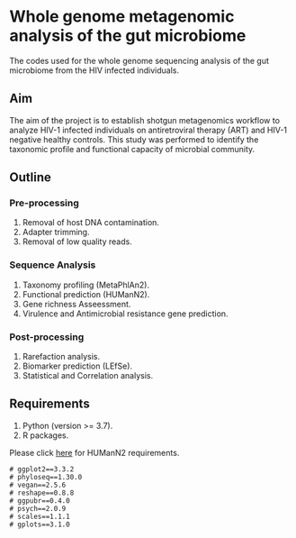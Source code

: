 # Whole genome metagenomic analysis of the gut microbiome

The codes used for the whole genome sequencing analysis of the gut microbiome from the HIV infected individuals.

## Aim

The aim of the project is to establish shotgun metagenomics workflow to analyze HIV-1 infected individuals on antiretroviral therapy (ART) and HIV-1 negative healthy controls. This study was performed to identify the taxonomic profile and functional capacity of microbial community. 

## Outline
### Pre-processing
1) Removal of host DNA contamination.
2) Adapter trimming.
3) Removal of low quality reads.

### Sequence Analysis
1) Taxonomy profiling (MetaPhlAn2).
2) Functional prediction (HUManN2).
3) Gene richness Asseessment.
4) Virulence and Antimicrobial resistance gene prediction.

### Post-processing
1) Rarefaction analysis.
2) Biomarker prediction (LEfSe).
3) Statistical and Correlation analysis.

## Requirements
1. Python (version >= 3.7).
2. R packages.

Please click [here](https://https://github.com/biobakery/humann) for HUManN2 requirements.


```
# ggplot2==3.3.2
# phyloseq==1.30.0
# vegan==2.5.6
# reshape==0.8.8
# ggpubr==0.4.0
# psych==2.0.9
# scales==1.1.1
# gplots==3.1.0
```
